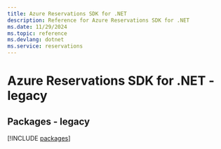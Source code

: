 ```yaml
---
title: Azure Reservations SDK for .NET
description: Reference for Azure Reservations SDK for .NET
ms.date: 11/29/2024
ms.topic: reference
ms.devlang: dotnet
ms.service: reservations
---
```

# Azure Reservations SDK for .NET - legacy
## Packages - legacy
[!INCLUDE [packages](reservations-index.md)]